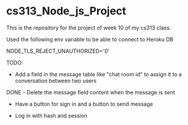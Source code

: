 # cs313_Node_js_Project

This is the repository for the project of week 10 of my cs313 class.

Used the following env variable to be able to connect to Heroku DB

NODE_TLS_REJECT_UNAUTHORIZED='0'

TODO:

- Add a field in the message table like "chat room id" to assign it to a conversation between two users

DONE - Delete the message field content when the message is sent

- Have a button for sign in and a button to send message

- Log in with hash and session
